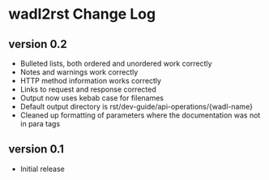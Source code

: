 wadl2rst Change Log
===================

version 0.2
-----------

* Bulleted lists, both ordered and unordered work correctly
* Notes and warnings work correctly
* HTTP method information works correctly
* Links to request and response corrected
* Output now uses kebab case for filenames
* Default output directory is rst/dev-guide/api-operations/{wadl-name}
* Cleaned up formatting of parameters where the documentation was not in para tags

version 0.1
-----------

* Initial release
